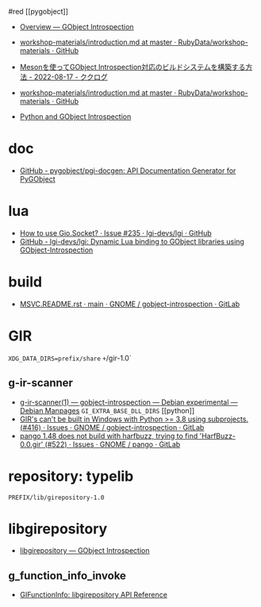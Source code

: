 #red
[[pygobject]]

- [Overview — GObject Introspection](https://gi.readthedocs.io/en/latest/)
- [workshop-materials/introduction.md at master · RubyData/workshop-materials · GitHub](https://github.com/RubyData/workshop-materials/blob/master/gobject-introspection/introduction.md)
- [Mesonを使ってGObject Introspection対応のビルドシステムを構築する方法 - 2022-08-17 - ククログ](https://www.clear-code.com/blog/2022/8/17/meson-and-gobject-introspection.html)
- [workshop-materials/introduction.md at master · RubyData/workshop-materials · GitHub](https://github.com/RubyData/workshop-materials/blob/master/gobject-introspection/introduction.md)

- [Python and GObject Introspection](https://www.slideshare.net/yurenju/python-and-gobject-introspection)

# doc
- [GitHub - pygobject/pgi-docgen: API Documentation Generator for PyGObject](https://github.com/pygobject/pgi-docgen)

# lua
- [How to use Gio.Socket? · Issue #235 · lgi-devs/lgi · GitHub](https://github.com/lgi-devs/lgi/issues/235)
- [GitHub - lgi-devs/lgi: Dynamic Lua binding to GObject libraries using GObject-Introspection](https://github.com/lgi-devs/lgi)

# build
- [MSVC.README.rst · main · GNOME / gobject-introspection · GitLab](https://gitlab.gnome.org/GNOME/gobject-introspection/-/blob/main/MSVC.README.rst)

# GIR
`XDG_DATA_DIRS=prefix/share` ` + `/gir-1.0`

## g-ir-scanner
- [g-ir-scanner(1) — gobject-introspection — Debian experimental — Debian Manpages](https://manpages.debian.org/experimental/gobject-introspection/g-ir-scanner.1.en.html#ENVIRONMENT_VARIABLES)
`GI_EXTRA_BASE_DLL_DIRS`
[[python]]
- [GIR's can't be built in Windows with Python >= 3.8 using subprojects. (#416) · Issues · GNOME / gobject-introspection · GitLab](https://gitlab.gnome.org/GNOME/gobject-introspection/-/issues/416)
- [pango 1.48 does not build with harfbuzz, trying to find 'HarfBuzz-0.0.gir' (#522) · Issues · GNOME / pango · GitLab](https://gitlab.gnome.org/GNOME/pango/-/issues/522)

# repository: typelib
`PREFIX/lib/girepository-1.0`

# libgirepository
- [libgirepository — GObject Introspection](https://gi.readthedocs.io/en/latest/writingbindings/libgirepository.html)

## g_function_info_invoke
- [GIFunctionInfo: libgirepository API Reference](https://gnome.pages.gitlab.gnome.org/gobject-introspection/girepository/gi-GIFunctionInfo.html#g-function-info-invoke)
